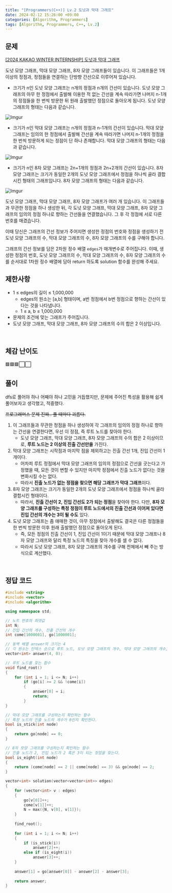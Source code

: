 ```yaml
---
title: "[Programmers(C++)] Lv.2 도넛과 막대 그래프"
date: 2024-02-12 15:26:00 +09:00
categories: [Algorithm, Programmers]
tags: [Algorithm, Programmers, C++, Lv.2]
---
```

## **문제**
[[2024 KAKAO WINTER INTERNSHIP] 도넛과 막대 그래프](https://school.programmers.co.kr/learn/courses/30/lessons/258711)

도넛 모양 그래프, 막대 모양 그래프, 8자 모양 그래프들이 있습니다. 이 그래프들은 1개 이상의 정점과, 정점들을 연결하는 단방향 간선으로 이루어져 있습니다.

- 크기가 n인 도넛 모양 그래프는 n개의 정점과 n개의 간선이 있습니다. 도넛 모양 그래프의 아무 한 정점에서 출발해 이용한 적 없는 간선을 계속 따라가면 나머지 n-1개의 정점들을 한 번씩 방문한 뒤 원래 출발했던 정점으로 돌아오게 됩니다. 도넛 모양 그래프의 형태는 다음과 같습니다.

![Imgur](https://i.imgur.com/QupT3IV.png)

- 크기가 n인 막대 모양 그래프는 n개의 정점과 n-1개의 간선이 있습니다. 막대 모양 그래프는 임의의 한 정점에서 출발해 간선을 계속 따라가면 나머지 n-1개의 정점을 한 번씩 방문하게 되는 정점이 단 하나 존재합니다. 막대 모양 그래프의 형태는 다음과 같습니다.

![Imgur](https://i.imgur.com/WNzG6G7.png)

- 크기가 n인 8자 모양 그래프는 2n+1개의 정점과 2n+2개의 간선이 있습니다. 8자 모양 그래프는 크기가 동일한 2개의 도넛 모양 그래프에서 정점을 하나씩 골라 결합시킨 형태의 그래프입니다. 8자 모양 그래프의 형태는 다음과 같습니다.

![Imgur](https://i.imgur.com/CpZlDuc.png)

도넛 모양 그래프, 막대 모양 그래프, 8자 모양 그래프가 여러 개 있습니다. 이 그래프들과 무관한 정점을 하나 생성한 뒤, 각 도넛 모양 그래프, 막대 모양 그래프, 8자 모양 그래프의 임의의 정점 하나로 향하는 간선들을 연결했습니다.
그 후 각 정점에 서로 다른 번호를 매겼습니다.

이때 당신은 그래프의 간선 정보가 주어지면 생성한 정점의 번호와 정점을 생성하기 전 도넛 모양 그래프의 수, 막대 모양 그래프의 수, 8자 모양 그래프의 수를 구해야 합니다.

그래프의 간선 정보를 담은 2차원 정수 배열 `edges`가 매개변수로 주어집니다. 이때, 생성한 정점의 번호, 도넛 모양 그래프의 수, 막대 모양 그래프의 수, 8자 모양 그래프의 수를 순서대로 1차원 정수 배열에 담아 return 하도록 solution 함수를 완성해 주세요.
<br>

## **제한사항**
- 1 ≤ edges의 길이 ≤ 1,000,000
    - edges의 원소는 [a,b] 형태이며, a번 정점에서 b번 정점으로 향하는 간선이 있다는 것을 나타냅니다.
    - 1 ≤ a, b ≤ 1,000,000
- 문제의 조건에 맞는 그래프가 주어집니다.
- 도넛 모양 그래프, 막대 모양 그래프, 8자 모양 그래프의 수의 합은 2 이상입니다.
<br>

## **체감 난이도**
🟩🟩🟩⬜⬜
<br>

## **풀이**
dfs로 풀어야 하나 어째야 하나 고민을 거듭했지만, 문제에 주어진 특성을 활용해 쉽게 풀어보자고 생각했고, 적중했다.

~~프로그래머스 문제 진짜.. 풀 때마다 괴롭다.~~

1. 이 그래프들과 무관한 정점을 하나 생성하여 각 그래프의 임의의 정점 하나로 향하는 간선을 연결한다면, 우선 이 정점, 즉 루트 노드를 찾아야 한다.
    - 도넛 모양 그래프, 막대 모양 그래프, 8자 모양 그래프의 수의 합은 2 이상이므로, **루트 노드는 2 이상의 진출 간선만을** 가진다.
2. 막대 모양 그래프는 시작점과 마지막 점을 제외하고는 진출 간선 1개, 진입 간선이 1개이다.
    - 어차피 루트 정점에서 막대 모양 그래프의 임의의 정점으로 간선을 긋는다고 가정했을 때, 모든 것이 변할 수 있지만 마지막 정점에서 진출 노드가 없다는 것을 변화시킬 수는 없다.
    - 따라서 **진출 노드가 없는 정점을 찾으면 해당 그래프가 막대 그래프**이다.
3. 8자 모양 그래프는 크기가 동일한 2개의 도넛 모양 그래프에서 정점을 하나씩 골라 결합시킨 형태이다.
    - 따라서, **진출 간선이 2, 진입 간선도 2가 되는 정점**을 찾아야 한다. 다만, **8자 모양 그래프를 구성하는 특정 정점이 루트 노드에서의 진출 간선과 이어져 있다면 진입 간선의 개수는 3이 될 수도** 있다.
4. 도넛 모양 그래프는 좀 애매한 것이, 아무 정점에서 출발해도 결국은 다른 정점들을 한 번씩 방문한 이후 원래 출발했던 정점으로 돌아오게 된다.
    - 즉, 모든 정점의 진출 간선이 1, 진입 간선이 1이기 때문에 막대 모양 그래프나 8자 모양 그래프와 달리 특정 노드의 특징을 찾아 개수를 셀 수 없다.
    - 따라서 도넛 모양 그래프, 8자 모양 그래프의 개수를 구해 전체에서 빼 주는 방식으로 계산했다.
<br>

## **정답 코드**
```c++
#include <string>
#include <vector>
#include <algorithm>

using namespace std;

// 노트 번호의 최댓값
int N;
// 진입 간선의 개수, 진출 간선의 개수
int come[1000001], go[1000001];

// 동벽 배열 answer의 크기는 4
// 각 원소는 인덱스 순으로 루트 노드, 도넛 모양 그래프의 개수, 막대 모양 그래프의 개수, 8자 모양 그래프의 개수를 의미한다.
vector<int> answer(4, 0);

// 루트 노드를 찾는 함수
void find_root()
{
    for (int i = 1; i <= N; i++)
        if (go[i] >= 2 && !come[i])
        {
            answer[0] = i;
            return;
        }
}

// 막대 모양 그래프를 구성하는지 확인하는 함수
// 특정 노드의 진출 노드의 개수가 0인지 확인한다.
bool is_stick(int node)
{
    return go[node] == 0;
}

// 8자 모양 그래프를 구성하는지 확인하는 함수
// 진출 노드가 2, 진입 노드가 2 혹은 3이 되는 정점을 찾는다.
bool is_eight(int node)
{
    return (come[node] == 2 || come[node] == 3) && go[node] == 2;
}

vector<int> solution(vector<vector<int>> edges)
{
    for (vector<int> v : edges)
    {
        go[v[0]]++;
        come[v[1]]++;
        N = max({N, v[0], v[1]});
    }
    
    find_root();
    
    for (int i = 1; i <= N; i++)
    {
        if (is_stick(i))
            answer[2]++;
        else if (is_eight(i))
            answer[3]++;
    }
    
    answer[1] = go[answer[0]] - answer[2] - answer[3];
    
    return answer;
}
```